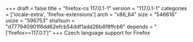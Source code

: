 +++
draft = false
title = "firefox-cs 117.0.1-1"
version = "117.0.1-1"
categories = ['locale-extra', 'firefox-extensions']
arch = "x86_64"
size = "546616"
usize = "596753"
sha1sum = "d777940901f6dd62efcb54ddf1add26b4f8ffcb6"
depends = "['firefox>=117.0.1']"
+++
Czech language support for Firefox